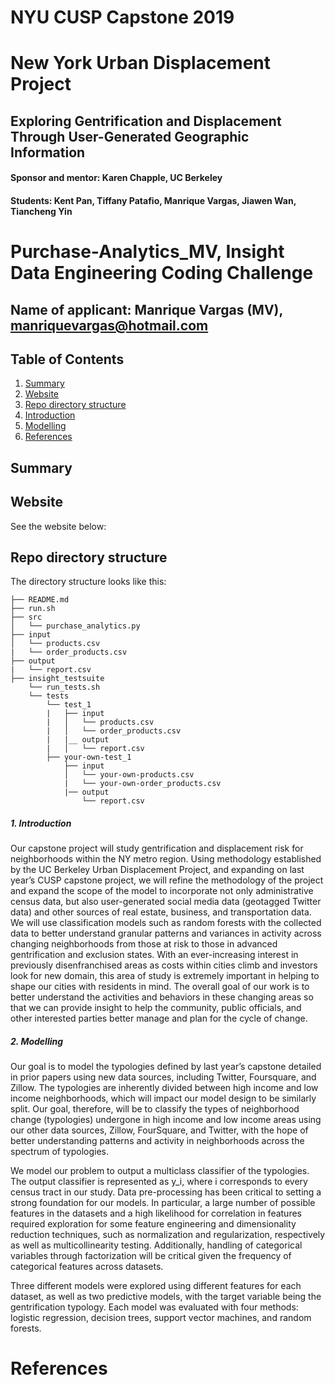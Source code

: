 # NYU CUSP Capstone 2019
# New York Urban Displacement Project

## Exploring Gentrification and Displacement Through User-Generated Geographic Information

#### Sponsor and mentor: Karen Chapple, UC Berkeley
#### Students: Kent Pan, Tiffany Patafio, Manrique Vargas, Jiawen Wan, Tiancheng Yin

# Purchase-Analytics_MV, Insight Data Engineering Coding Challenge
## Name of applicant: Manrique Vargas (MV), manriquevargas@hotmail.com

## Table of Contents

1. [Summary](README.md#Summary)
1. [Website](README.md#Website)
1. [Repo directory structure](README.md#Repo-directory-structure)
1. [Introduction](README.md#Introduction)
1. [Modelling](README.md#Modelling)
1. [References](README.md#References)

## Summary

## Website
See the website below:

## Repo directory structure

The directory structure looks like this:

    ├── README.md
    ├── run.sh
    ├── src
    │   └── purchase_analytics.py
    ├── input
    │   └── products.csv
    |   └── order_products.csv
    ├── output
    |   └── report.csv
    ├── insight_testsuite
        └── run_tests.sh
        └── tests
            └── test_1
            |   ├── input
            |   │   └── products.csv
            |   │   └── order_products.csv
            |   |__ output
            |   │   └── report.csv
            ├── your-own-test_1
                ├── input
                │   └── your-own-products.csv
                |   └── your-own-order_products.csv
                |── output
                    └── report.csv


##### 1. Introduction
Our capstone project will study gentrification and displacement risk for neighborhoods within the NY metro region. Using methodology established by the UC Berkeley Urban Displacement Project, and expanding on last year’s CUSP capstone project, we will refine the methodology of the project and expand the scope of the model to incorporate not only administrative census data, but also user-generated social media data (geotagged Twitter data) and other sources of real estate, business, and transportation data. We will use classification models such as random forests with the collected data to better understand granular patterns and variances in activity across changing neighborhoods from those at risk to those in advanced gentrification and exclusion states. With an ever-increasing interest in previously disenfranchised areas as costs within cities climb and investors look for new domain, this area of study is extremely important in helping to shape our cities with residents in mind. The overall goal of our work is to better understand the activities and behaviors in these changing areas so that we can provide insight to help the community, public officials, and other interested parties better manage and plan for the cycle of change. 

##### 2. Modelling
Our goal is to model the typologies defined by last year’s capstone detailed in prior papers using new data sources, including Twitter, Foursquare, and Zillow.  The typologies are inherently divided between high income and low income neighborhoods, which will impact our model design to be similarly split. Our goal, therefore, will be to classify the types of neighborhood change (typologies) undergone in high income and low income areas using our other data sources, Zillow, FourSquare, and Twitter, with the hope of better understanding patterns and activity in neighborhoods across the spectrum of typologies.

We model our problem to output a multiclass classifier of the typologies. The output classifier is represented as y_i, where i corresponds to every census tract in our study. Data pre-processing has been critical to setting a strong foundation for our models. In particular, a large number of possible features in the datasets and a high likelihood for correlation in features required exploration for some feature engineering and dimensionality reduction techniques, such as normalization and regularization, respectively as well as multicollinearity testing. Additionally, handling of categorical variables through factorization will be critical given the frequency of categorical features across datasets. 

Three different models were explored using different features for each dataset, as well as two predictive models, with the target variable being the gentrification typology. Each model was evaluated with four methods: logistic regression, decision trees, support vector machines, and random forests. 

# References
